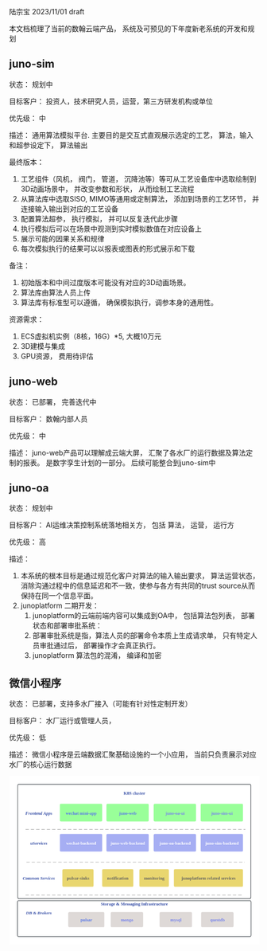 陆宗宝 2023/11/01 draft

本文档梳理了当前的数翰云端产品， 系统及可预见的下年度新老系统的开发和规划

## juno-sim

状态： 规划中

目标客户： 投资人，技术研究人员，运营，第三方研发机构或单位

优先级： 中

描述： 通用算法模拟平台. 主要目的是交互式直观展示选定的工艺， 算法，输入和超参设定下， 算法输出

最终版本：

1.  工艺组件（风机， 阀门， 管道， 沉降池等）等可从工艺设备库中选取绘制到3D动画场景中， 并改变参数和形状， 从而绘制工艺流程
2.  从算法库中选取SISO, MIMO等通用或定制算法， 添加到场景的工艺环节， 并连接输入输出到对应的工艺设备
3.  配置算法超参， 执行模拟， 并可以反复迭代此步骤
4.  执行模拟后可以在场景中观测到实时模拟数值在对应设备上
5.  展示可能的因果关系和规律
6.  每次模拟执行的结果可以以报表或图表的形式展示和下载

备注：

1.  初始版本和中间过度版本可能没有对应的3D动画场景。
2.  算法库由算法人员上传
3.  算法库有标准型可以遵循， 确保模拟执行，调参本身的通用性。

资源需求：

1.  ECS虚拟机实例（8核，16G）\*5, 大概10万元
2.  3D建模与集成
3.  GPU资源， 费用待评估

## juno-web

状态： 已部署， 完善迭代中

目标客户： 数翰内部人员

优先级： 中

描述： juno-web产品可以理解成云端大屏， 汇聚了各水厂的运行数据及算法定制的报表。 是数字孪生计划的一部分。 后续可能整合到juno-sim中

##   

## juno-oa

状态： 规划中

目标客户： AI运维决策控制系统落地相关方， 包括 算法， 运营， 运行方

优先级： 高

描述：

1.  本系统的根本目标是通过规范化客户对算法的输入输出要求， 算法运营状态，消除沟通过程中的信息延迟和不一致，使参与各方有共同的trust source从而保持在同一个信息平面。
2.  junoplatform 二期开发：
    1.  junoplatform的云端前端内容可以集成到OA中， 包括算法包列表， 部署状态和部署审批系统：
    2.  部署审批系统是指，算法人员的部署命令本质上生成请求单， 只有特定人员审批通过后， 部署操作才会真正执行。
    3.  junoplatform 算法包的混淆， 编译和加密

## 微信小程序

状态： 已部署，支持多水厂接入（可能有针对性定制开发）

目标客户： 水厂运行或管理人员，

优先级： 低

描述： 微信小程序是云端数据汇聚基础设施的一个小应用， 当前只负责展示对应水厂的核心运行数据

<img class="op-uc-image op-uc-image_inline" style="width:1068px;" src="cloud-services.png">